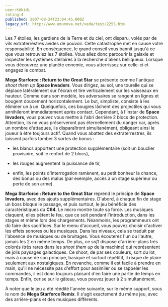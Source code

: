 ```yaml
---
user:Kékidi
rating:4
published: 2007-08-24T23:04:45.000Z
legacy_url: http://www.emunova.net/veda/test/2255.htm
---
```

Les 7 étoiles, les gardiens de la Terre et du ciel, ont disparu, volés par de vils extraterrestres avides de pouvoir. Cette catastrophe met en cause votre responsabilité. En conséquence, le grand conseil vous bannit jusqu'à ce que vous retrouviez les 7 étoiles. Vous allez donc parcourir la galaxie et inspecter les systèmes stellaires à la recherche d'aliens belliqueux. Lorsque vous découvrez une planète ennemie, vous atterrissez sur celle-ci et engagez le combat.  

  

**Mega Starforce : Return to the Great Star** se présente comme l'antique _shoot them up_ **Space Invaders**. Vous dirigez, au sol, une tourelle qui se déplace latéralement sur l'écran et tire verticalement sur les vaisseaux en hauteur. Comme dans son modèle, les adversaires se rangent en lignes et bougent doucement horizontalement. Le but, simpliste, consiste à les éliminer un à un. Quelquefois, ces bougres lâchent des projectiles qui vous annihileront immédiatement après contact. Cependant, à l'instar de **Space Invaders**, vous pouvez vous mettre à l'abri derrière 2 blocs de protection. Attention, ils ne vous préserveront pas éternellement du danger car, après un nombre d'attaques, ils disparaîtront simultanément, obligeant ainsi le joueur à être toujours actif. Quand vous abattez des extraterrestres, ils laissent parfois tomber 3 sortes de bonus :  


* les blancs apportent une protection supplémentaire (soit un bouclier provisoire, soit le renfort de 2 blocs),  

* les rouges augmentent la puissance de tir,  

* enfin, les points d'interrogation ramènent, au petit bonheur la chance, des bonus ou des malus (par exemple, accès à un stage supérieur ou perte de son arme).  

  

**Mega Starforce : Return to the Great Star** reprend le principe de **Space Invaders**, avec des ajouts supplémentaires. D'abord, à chaque fin de stage un boss bloque le passage, et puis surtout, le jeu bénéficie des caractéristiques du **C64**. Le micro montre toute sa force. Les musiques claquent, elles pètent le feu, que ce soit pendant l'introduction, dans les stages et même lors des chargements. Néanmoins, les programmeurs ont dû faire des sacrifices. Sur le menu d'accueil, vous pouvez choisir d'activer les effets sonores ou les musiques. Dans les niveaux, cela se traduit par l'absence de musiques ou de bruitages. Vous écouterez l'un ou l'autre, jamais les 2 en même temps. De plus, ce _soft_ dispose d'arrière-plans très colorés (très rares dans les _shoot them up_ de la machine) qui représentent de jolis paysages galactiques. Ce shoot, de par ses couleurs, sort du lot, mais à cause de son principe, basique et surtout répétitif, il risque de plaire seulement aux nostalgiques. En revanche, comme il est facile à prendre en main, qu'il ne nécessite pas d'effort pour assimiler ou se rappeler les commandes, il est donc toujours plaisant d'en faire une partie de temps en temps. Enfin, cerise sur le gâteau, vous pouvez jouer à 2 simultanément.  

  

À noter que le jeu a été réédité l'année suivante, sur le même support, sous le nom de **Mega Starforce Remix**. Il s'agit exactement du même jeu, avec des arrière-plans et des musiques différents.
